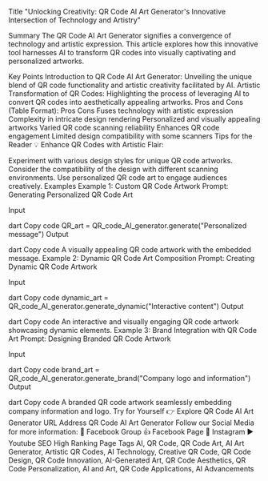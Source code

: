 Title
"Unlocking Creativity: QR Code AI Art Generator's Innovative Intersection of Technology and Artistry"

Summary
The QR Code AI Art Generator signifies a convergence of technology and artistic expression. This article explores how this innovative tool harnesses AI to transform QR codes into visually captivating and personalized artworks.

Key Points
Introduction to QR Code AI Art Generator: Unveiling the unique blend of QR code functionality and artistic creativity facilitated by AI.
Artistic Transformation of QR Codes: Highlighting the process of leveraging AI to convert QR codes into aesthetically appealing artworks.
Pros and Cons (Table Format):
Pros	Cons
Fuses technology with artistic expression	Complexity in intricate design rendering
Personalized and visually appealing artworks	Varied QR code scanning reliability
Enhances QR code engagement	Limited design compatibility with some scanners
Tips for the Reader 💡
Enhance QR Codes with Artistic Flair:

Experiment with various design styles for unique QR code artworks.
Consider the compatibility of the design with different scanning environments.
Use personalized QR code art to engage audiences creatively.
Examples
Example 1: Custom QR Code Artwork
Prompt: Generating Personalized QR Code Art

Input

dart
Copy code
QR_art = QR_code_AI_generator.generate("Personalized message")
Output

dart
Copy code
A visually appealing QR code artwork with the embedded message.
Example 2: Dynamic QR Code Art Composition
Prompt: Creating Dynamic QR Code Artwork

Input

dart
Copy code
dynamic_art = QR_code_AI_generator.generate_dynamic("Interactive content")
Output

dart
Copy code
An interactive and visually engaging QR code artwork showcasing dynamic elements.
Example 3: Brand Integration with QR Code Art
Prompt: Designing Branded QR Code Artwork

Input

dart
Copy code
brand_art = QR_code_AI_generator.generate_brand("Company logo and information")
Output

dart
Copy code
A branded QR code artwork seamlessly embedding company information and logo.
Try for Yourself 👉 Explore QR Code AI Art Generator
URL Address
QR Code AI Art Generator
Follow our Social Media for more information:
📘 Facebook Group
👍 Facebook Page
📸 Instagram
▶️ Youtube
SEO High Ranking Page Tags
AI, QR Code, QR Code Art, AI Art Generator, Artistic QR Codes, AI Technology, Creative QR Code, QR Code Design, QR Code Innovation, AI-Generated Art, QR Code Aesthetics, QR Code Personalization, AI and Art, QR Code Applications, AI Advancements